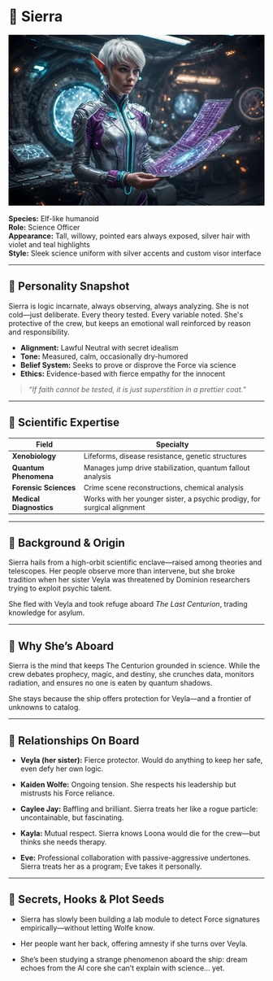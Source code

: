 # 👤 Sierra

![Sierra](../assets/sierra.jpg)

**Species:** Elf-like humanoid  
**Role:** Science Officer  
**Appearance:** Tall, willowy, pointed ears always exposed, silver hair with violet and teal highlights  
**Style:** Sleek science uniform with silver accents and custom visor interface

---

## 🧠 Personality Snapshot

Sierra is logic incarnate, always observing, always analyzing. She is not cold—just deliberate. Every theory tested. Every variable noted. She's protective of the crew, but keeps an emotional wall reinforced by reason and responsibility.

- **Alignment:** Lawful Neutral with secret idealism  
- **Tone:** Measured, calm, occasionally dry-humored  
- **Belief System:** Seeks to prove or disprove the Force via science  
- **Ethics:** Evidence-based with fierce empathy for the innocent

> *“If faith cannot be tested, it is just superstition in a prettier coat.”*

---

## 🔬 Scientific Expertise

| Field                     | Specialty                                                                 |
|---------------------------|---------------------------------------------------------------------------|
| **Xenobiology**           | Lifeforms, disease resistance, genetic structures                         |
| **Quantum Phenomena**     | Manages jump drive stabilization, quantum fallout analysis                |
| **Forensic Sciences**     | Crime scene reconstructions, chemical analysis                            |
| **Medical Diagnostics**   | Works with her younger sister, a psychic prodigy, for surgical alignment  |

---

## 🧬 Background & Origin

Sierra hails from a high-orbit scientific enclave—raised among theories and telescopes. Her people observe more than intervene, but she broke tradition when her sister Veyla was threatened by Dominion researchers trying to exploit psychic talent.

She fled with Veyla and took refuge aboard *The Last Centurion*, trading knowledge for asylum.

---

## 🚀 Why She’s Aboard

Sierra is the mind that keeps The Centurion grounded in science. While the crew debates prophecy, magic, and destiny, she crunches data, monitors radiation, and ensures no one is eaten by quantum shadows.

She stays because the ship offers protection for Veyla—and a frontier of unknowns to catalog.

---

## 🤝 Relationships On Board

- **Veyla (her sister):** Fierce protector. Would do anything to keep her safe, even defy her own logic.

- **Kaiden Wolfe:** Ongoing tension. She respects his leadership but mistrusts his Force reliance.

- **Caylee Jay:** Baffling and brilliant. Sierra treats her like a rogue particle: uncontainable, but fascinating.

- **Kayla:** Mutual respect. Sierra knows Loona would die for the crew—but thinks she needs therapy.

- **Eve:** Professional collaboration with passive-aggressive undertones. Sierra treats her as a program; Eve takes it personally.

---

## 🧩 Secrets, Hooks & Plot Seeds

- Sierra has slowly been building a lab module to detect Force signatures empirically—without letting Wolfe know.

- Her people want her back, offering amnesty if she turns over Veyla.

- She’s been studying a strange phenomenon aboard the ship: dream echoes from the AI core she can’t explain with science… yet.

